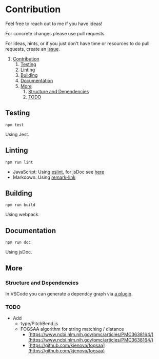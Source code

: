 # Contribution

Feel free to reach out to me if you have ideas!

For concrete changes please use pull requests.

For ideas, hints, or if you just don't have time or resources to do pull requests, create an [issue](https://github.com/fheyen/musicvis-lib/issues).

1. [Contribution](#contribution)
   1. [Testing](#testing)
   2. [Linting](#linting)
   3. [Building](#building)
   4. [Documentation](#documentation)
   5. [More](#more)
      1. [Structure and Dependencies](#structure-and-dependencies)
      2. [TODO](#todo)

## Testing

`npm test`

Using Jest.

## Linting

`npm run lint`

- JavaScript: Using [eslint](https://eslint.org/), for jsDoc see [here](https://github.com/gajus/eslint-plugin-jsdoc)
- Markdown: Using [remark-link](https://github.com/remarkjs/remark-lint)

## Building

`npm run build`

Using webpack.

## Documentation

`npm run doc`

Using jsDoc.

## More

### Structure and Dependencies

In VSCode you can generate a dependcy graph via [a plugin](https://marketplace.visualstudio.com/items?itemName=juanallo.vscode-dependency-cruiser).

### TODO

- Add
  - type/PitchBend.js
  - FOGSAA algorithm for string matching / distance
    - [https://www.ncbi.nlm.nih.gov/pmc/articles/PMC3638164/](https://www.ncbi.nlm.nih.gov/pmc/articles/PMC3638164/)
    - [https://github.com/kjenova/fogsaa](https://github.com/kjenova/fogsaa)
